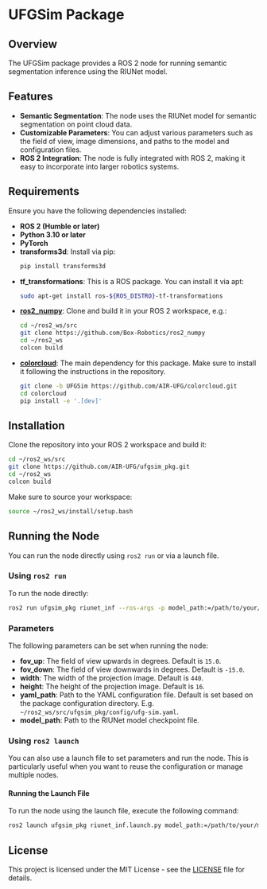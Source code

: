 # UFGSim Package

## Overview

The UFGSim package provides a ROS 2 node for running semantic segmentation inference using the RIUNet model.

## Features

- **Semantic Segmentation**: The node uses the RIUNet model for semantic segmentation on point cloud data.
- **Customizable Parameters**: You can adjust various parameters such as the field of view, image dimensions, and paths to the model and configuration files.
- **ROS 2 Integration**: The node is fully integrated with ROS 2, making it easy to incorporate into larger robotics systems.

## Requirements

Ensure you have the following dependencies installed:

- **ROS 2 (Humble or later)**
- **Python 3.10 or later**
- **PyTorch**
- **transforms3d**: Install via pip:
  ```bash
  pip install transforms3d
  ```
- **tf_transformations**: This is a ROS package. You can install it via apt:
  ```bash
  sudo apt-get install ros-${ROS_DISTRO}-tf-transformations
  ```
- **[ros2_numpy](https://github.com/Box-Robotics/ros2_numpy)**: Clone and build it in your ROS 2 workspace, e.g.:
  ```bash
  cd ~/ros2_ws/src
  git clone https://github.com/Box-Robotics/ros2_numpy
  cd ~/ros2_ws
  colcon build
  ```
- **[colorcloud](https://github.com/AIR-UFG/colorcloud.git)**: The main dependency for this package. Make sure to install it following the instructions in the repository.
    ```bash
    git clone -b UFGSim https://github.com/AIR-UFG/colorcloud.git
    cd colorcloud
    pip install -e '.[dev]'
    ```
## Installation

Clone the repository into your ROS 2 workspace and build it:

```bash
cd ~/ros2_ws/src
git clone https://github.com/AIR-UFG/ufgsim_pkg.git
cd ~/ros2_ws
colcon build
```

Make sure to source your workspace:

```bash
source ~/ros2_ws/install/setup.bash
```

## Running the Node

You can run the node directly using `ros2 run` or via a launch file.

### Using `ros2 run`

To run the node directly:

```bash
ros2 run ufgsim_pkg riunet_inf --ros-args -p model_path:=/path/to/your/model.ckpt
```

### Parameters

The following parameters can be set when running the node:

- **fov_up**: The field of view upwards in degrees. Default is `15.0`.
- **fov_down**: The field of view downwards in degrees. Default is `-15.0`.
- **width**: The width of the projection image. Default is `440`.
- **height**: The height of the projection image. Default is `16`.
- **yaml_path**: Path to the YAML configuration file. Default is set based on the package configuration directory. E.g. `~/ros2_ws/src/ufgsim_pkg/config/ufg-sim.yaml`.
- **model_path**: Path to the RIUNet model checkpoint file.

### Using `ros2 launch`

You can also use a launch file to set parameters and run the node. This is particularly useful when you want to reuse the configuration or manage multiple nodes.

#### Running the Launch File

To run the node using the launch file, execute the following command:

```bash
ros2 launch ufgsim_pkg riunet_inf.launch.py model_path:=/path/to/your/model.ckpt
```

## License

This project is licensed under the MIT License - see the [LICENSE](./LICENSE) file for details.


